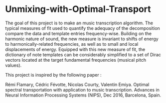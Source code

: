 # Unmixing-with-Optimal-Transport



The goal of this project is to make an music transcription algorithm. The typical measures of fit used to
quantify the adequacy of the decomposition compare the data and template entries
frequency-wise. Building on the harmonic nature of sound, the new measure is 
invariant to shifts of energy to harmonically-related frequencies, as well as to small and local displacements of energy. Equipped
with this new measure of fit, the dictionary of note templates can be considerably simplified to a set of Dirac
vectors located at the target fundamental frequencies (musical pitch values).

This project is inspired by the following paper :

Rémi Flamary, Cédric Févotte, Nicolas Courty, Valentin Emiya. Optimal spectral transportation with application to music transcription. Advances in Neural Information Processing Systems (NIPS), Dec 2016, Barcelona, Spain.
